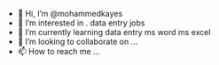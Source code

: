 - 👋 Hi, I’m @mohammedkayes
- 👀 I’m interested in . data entry jobs
- 🌱 I’m currently learning data entry ms word ms excel
- 💞️ I’m looking to collaborate on ...
- 📫 How to reach me ...

<!---
mohammedkayes/mohammedkayes is a ✨ special ✨ repository because its `README.md` (this file) appears on your GitHub profile.
You can click the Preview link to take a look at your changes.
--->
